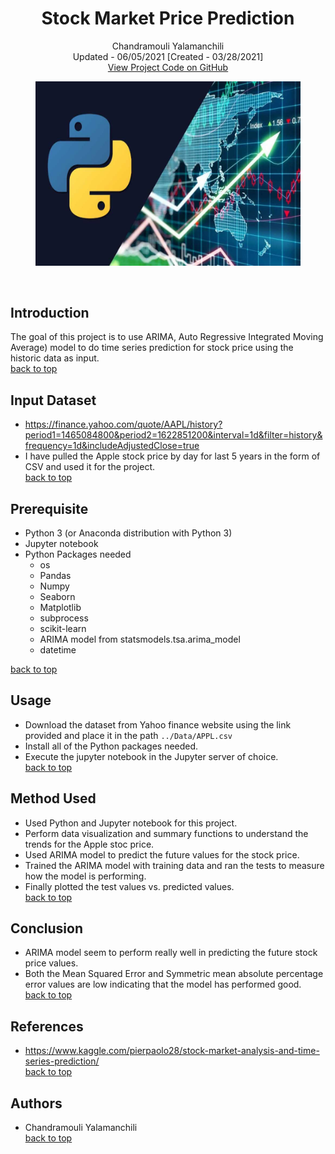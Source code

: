 <a name="top">   </a>
<h1 align="center">Stock Market Price Prediction</h1>
<p align="center">
  Chandramouli Yalamanchili  
  <br/>Updated - 06/05/2021 [Created - 03/28/2021]
  <br/>
  <a href="https://github.com/chandu85/data-science/tree/main/Project%206%20-%20Stock%20Market%20Price%20Prediction" target="_blank">
    View Project Code on GitHub
  </a>
</p>

<figure>
    <center><img src="../images/stock-price.jpeg" alt="Stock Market Price Prediction"/></center>
</figure>  
<br/>

## Introduction
The goal of this project is to use ARIMA, Auto Regressive Integrated Moving Average) model to do time series prediction for stock price using the historic data as input.  
[back to top](#top)

## Input Dataset
- <a href="https://finance.yahoo.com/quote/AAPL/history?period1=1465084800&period2=1622851200&interval=1d&filter=history&frequency=1d&includeAdjustedClose=true" target="_blank">https://finance.yahoo.com/quote/AAPL/history?period1=1465084800&period2=1622851200&interval=1d&filter=history&frequency=1d&includeAdjustedClose=true</a>
- I have pulled the Apple stock price by day for last 5 years in the form of CSV and used it for the project.  
[back to top](#top)

## Prerequisite
- Python 3 (or Anaconda distribution with Python 3)
- Jupyter notebook
- Python Packages needed
    - os
    - Pandas
    - Numpy
    - Seaborn
    - Matplotlib
    - subprocess
    - scikit-learn
    - ARIMA model from statsmodels.tsa.arima_model
    - datetime  

[back to top](#top)

## Usage
- Download the dataset from Yahoo finance website using the link provided and place it in the path `../Data/APPL.csv`
- Install all of the Python packages needed.
- Execute the jupyter notebook in the Jupyter server of choice.  
[back to top](#top)

## Method Used
- Used Python and Jupyter notebook for this project.
- Perform data visualization and summary functions to understand the trends for the Apple stoc price.
- Used ARIMA model to predict the future values for the stock price.
- Trained the ARIMA model with training data and ran the tests to measure how the model is performing.
- Finally plotted the test values vs. predicted values.  
[back to top](#top)

## Conclusion
- ARIMA model seem to perform really well in predicting the future stock price values.
- Both the Mean Squared Error and Symmetric mean absolute percentage error values are low indicating that the model has performed good.  
[back to top](#top)

## References
- <a href="https://www.kaggle.com/pierpaolo28/stock-market-analysis-and-time-series-prediction/" target="_blank">https://www.kaggle.com/pierpaolo28/stock-market-analysis-and-time-series-prediction/</a>  
[back to top](#top)

## Authors
- Chandramouli Yalamanchili  
[back to top](#top)
